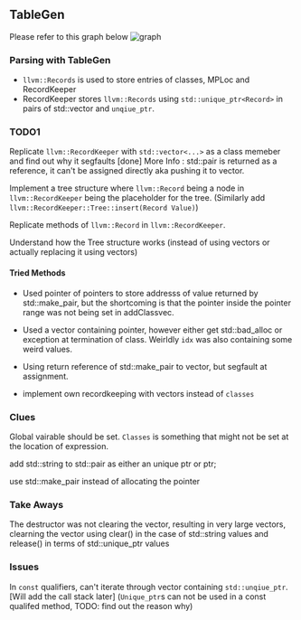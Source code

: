 TableGen
-----
Please refer to this graph below
![graph](https://llvm.org/doxygen/Main_8cpp__incl.png)

### Parsing with TableGen

* `llvm::Records` is used to store entries of classes, MPLoc and RecordKeeper 
*  RecordKeeper stores `llvm::Records` using `std::unique_ptr<Record>` in pairs of std::vector and `unqiue_ptr`.

### TODO1

Replicate `llvm::RecordKeeper` with `std::vector<...>` as a class memeber and find out why it segfaults [done]
	More Info
	: std::pair is returned as a reference, it can't be assigned directly aka pushing it to vector. 

Implement a tree structure where `llvm::Record` being a node in `llvm::RecordKeeper` being the placeholder for the tree. (Similarly add `llvm::RecordKeeper::Tree::insert(Record Value)`)

Replicate methods of `llvm::Record` in `llvm::RecordKeeper`.

Understand how the Tree structure works (instead of using vectors or actually replacing it using vectors)
#### Tried Methods
* Used pointer of pointers to store addresss of value returned by std::make_pair, but the shortcoming is that the pointer inside the pointer range was not being set in addClassvec. 

* Used a vector containing pointer, however either get std::bad_alloc or exception at termination of class. Weirldly `idx` was also containing some weird values.

* Using return reference of std::make_pair to vector, but segfault at assignment.

* implement own recordkeeping with vectors instead of `classes`

### Clues

Global vairable should be set. `Classes` is something that might not be set at the location of expression. 

add std::string to std::pair as either an unique ptr or ptr;

use std::make_pair instead of allocating the pointer  


### Take Aways

The destructor was not clearing the vector, resulting in very large vectors, clearning the vector using clear() in the case of std::string values and release() in terms of std::unique_ptr values

### Issues 

In `const` qualifiers, can't iterate through vector containing `std::unqiue_ptr`. [Will add the call stack later]
(`Unique_ptr`s can not be used in a const qualifed method, TODO: find out the reason why)


